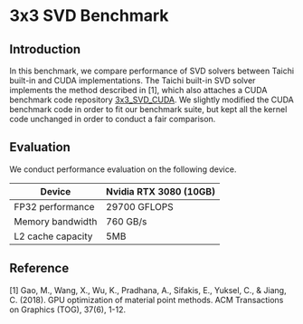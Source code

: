 # 3x3 SVD Benchmark

## Introduction 
In this benchmark, we compare performance of SVD solvers between Taichi built-in and CUDA implementations.
The Taichi built-in SVD solver implements the method described in [1], which also attaches a CUDA benchmark code repository  [3x3_SVD_CUDA](https://github.com/kuiwuchn/3x3_SVD_CUDA). We slightly modified the CUDA benchmark code in order to fit our benchmark suite, but kept all the kernel code unchanged in order to conduct a fair comparison.


## Evaluation
We conduct performance evaluation on the following device.

|Device| Nvidia RTX 3080 (10GB)|
|-----|-----------------------|
|FP32 performance| 29700 GFLOPS|
|Memory bandwidth| 760 GB/s|
|L2 cache capacity| 5MB|

## Reference

[1] Gao, M., Wang, X., Wu, K., Pradhana, A., Sifakis, E., Yuksel, C., & Jiang, C. (2018). GPU optimization of material point methods. ACM Transactions on Graphics (TOG), 37(6), 1-12.